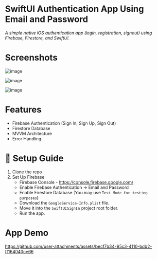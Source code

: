 # SwiftUI Authentication App Using Email and Password
_A simple native iOS authentication app (login, registration, signout) using Firebase, Firestore, and SwiftUI._

# Screenshots
![image](https://github.com/user-attachments/assets/1a1c9260-1797-455e-acd0-f6a0e59d5813)


![image](https://github.com/user-attachments/assets/14ebdfa1-d4d9-457b-8188-e58688b336e8)


![image](https://github.com/user-attachments/assets/b0bef707-aba0-448e-ba40-768033e2afe2)




# Features
* Firebase Authentication (Sign In, Sign Up, Sign Out)
* Firestore Database
* MVVM Architecture
* Error Handling

# 🔧 Setup Guide 

1. Clone the repo
2. Set Up Firebase
   * Firebase Console - https://console.firebase.google.com/
   * Enable Firebase Authentication -> Email and Password
   * Enable Firestore Database (You may use `Test Mode for testing purposes`)
   * Download the `GoogleService-Info.plist` file.
   * Move it into the `SwiftUISignIn` project root folder.
   * Run the app.

# App Demo

https://github.com/user-attachments/assets/becf7b34-95c3-4110-bdb2-ff164040ce66

